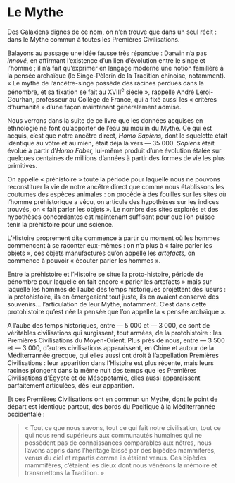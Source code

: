 # Le Mythe

Des Galaxiens dignes de ce nom, on n’en trouve que dans un seul récit : dans le Mythe commun à toutes les Premières Civilisations.

Balayons au passage une idée fausse très répandue : Darwin n’a pas *innové,* en affirmant l’existence d’un lien d’évolution entre le singe et l’homme ; il n’a fait qu’exprimer en langage moderne une notion familière à la pensée archaïque (le Singe-Pèlerin de la Tradition chinoise, notamment). « Le mythe de l’ancêtre-singe possède des racines perdues dans la pénombre, et sa fixation se fait au XVIII<sup>e</sup> siècle », rappelle André Leroi-Gourhan, professeur au Collège de France, qui a fixé aussi les « critères d’humanité » d’une façon maintenant généralement admise.

Nous verrons dans la suite de ce livre que les données acquises en ethnologie ne font qu’apporter de l’eau au moulin du Mythe. Ce qui est acquis, c’est que notre ancêtre direct, *Homo Sapiens,* dont le squelette était identique au vôtre et au mien, était déjà là vers — 35 000. *Sapiens* était évolué à partir d’*Homo Faber,* lui-même produit d’une évolution étalée sur quelques centaines de millions d’années à partir des formes de vie les plus primitives.

On appelle « préhistoire » toute la période pour laquelle nous ne pouvons reconstituer la vie de notre ancêtre <span id="e9782221228517_c01-st1.xhtml#page-21"></span>direct que comme nous établissons les coutumes des espèces animales : on procède à des fouilles sur les sites où l’homme préhistorique a vécu, on articule des hypothèses sur les indices trouvés, on « fait parler les objets ». Le nombre des sites explorés et des hypothèses concordantes est maintenant suffisant pour que l’on puisse tenir la préhistoire pour une science.

L’Histoire proprement dite commence à partir du moment où les hommes commencent à se raconter eux-mêmes : on n’a plus à « faire parler les objets », ces objets manufacturés qu’on appelle les *artefacts,* on commence à pouvoir « écouter parler les hommes ».

Entre la préhistoire et l’Histoire se situe la proto-histoire, période de pénombre pour laquelle on fait encore « parler les artefacts » mais sur laquelle les hommes de l’aube des temps historiques projettent des lueurs : la protohistoire, ils en émergeaient tout juste, ils en avaient conservé des souvenirs... l’articulation de leur Mythe, notamment. C’est dans cette protohistoire qu’est née la pensée que l’on appelle la « pensée archaïque ».

A l’aube des temps historiques, entre — 5 000 et — 3 000, ce sont de véritables civilisations qui surgissent, tout armées, de la protohistoire : les Premières Civilisations du Moyen-Orient. Plus près de nous, entre — 3 500 et — 3 000, d’autres civilisations apparaissent, en Chine et autour de la Méditerrannée grecque, qui elles aussi ont droit à l’appellation Premières Civilisations : leur apparition dans l’Histoire est plus récente, mais leurs racines plongent dans la même nuit des temps que les Premières Civilisations d’Égypte et de Mésopotamie, elles aussi apparaissent parfaitement articulées, dès leur apparition.

Et ces Premières Civilisations ont en commun un Mythe, dont le point de départ est identique partout, des bords du Pacifique à la Méditerrannée occidentale :

> « Tout ce que nous savons, tout ce qui fait notre <span id="e9782221228517_c01-st1.xhtml#page-22"></span>civilisation, tout ce qui nous rend supérieurs aux communautés humaines qui ne possèdent pas de connaissances comparables aux nôtres, nous l’avons appris dans l’héritage laissé par des bipèdes mammifères, venus du ciel et repartis comme ils étaient venus. Ces bipèdes mammifères, c’étaient les dieux dont nous vénérons la mémoire et transmettons la Tradition. »

<span id="e9782221228517_c01-st1.xhtml#title5"></span>
